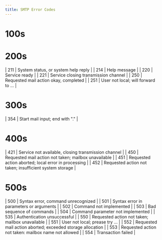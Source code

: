 ```yaml
---
title: SMTP Error Codes
---
```


# 100s

# 200s

| 211 | System status, or system help reply |
| 214 | Help message |
| 220 | Service ready |
| 221 | Service closing transmission channel |
| 250 | Requested mail action okay, completed |
| 251 | User not local; will forward to ... |

# 300s

| 354 | Start mail input; end with "." |

# 400s

| 421 | Service not available, closing transmission channel |
| 450 | Requested mail action not taken; mailbox unavailable |
| 451 | Requested action aborted; local error in processing |
| 452 | Requested action not taken; insufficient system storage |

# 500s

| 500 | Syntax error, command unrecognized |
| 501 | Syntax error in parameters or arguments |
| 502 | Command not implemented |
| 503 | Bad sequence of commands |
| 504 | Command parameter not implemented |
| 535 | Authentication unsuccessful |
| 550 | Requested action not taken; mailbox unavailable |
| 551 | User not local; prease try ... |
| 552 | Requested mail action aborted; exceeded storage allocation |
| 553 | Requested action not taken: mailbox name not allowed |
| 554 | Transaction failed |